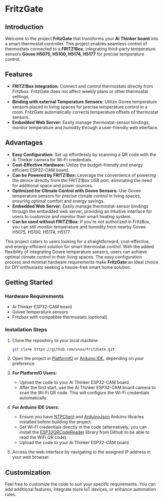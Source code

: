 # FritzGate
## Introduction

Welcome to the project **FritzGate** that transforms your **Ai Thinker board** into a smart thermostat controller. This project enables seamless control of thermostats connected to a **FRITZ!Box**, integrating third-party temperature sensors **Govee H5075, H5100, H5174, H5177** for precise temperature control.

## Features

- **FRITZ!Box integration:** Connect and control thermostats directly from Fritzbox. FritzGate does not affect weekly plans or other thermostat settings.
- **Binding with external Temperature Sensors:** Utilize Govee temperature sensors placed in living spaces for precise temperature control in a room. FritzGate automatically corrects temperature offsets of thermostat sensors.
- **Embedded Web Server:** Easily manage thermostat-sensor bindings, monitor temperature and humidity through a user-friendly web interface.

## Advantages

- **Easy Configuration:** Set up effortlessly by scanning a QR code with the Ai Thinker camera for Wi-Fi credentials.
- **Cost-Effective Hardware:** Utilize the budget-friendly and energy efficient ESP32-CAM board.
- **Can be Powered by FRITZ!Box:** Leverage the convenience of powering the device directly from the FRITZ!Box USB port, eliminating the need for additional space and power sources.
- **Optimized for Climate Control with Govee Sensors:** Use Govee temperature sensors for precise climate control in living spaces, ensuring optimal comfort and energy savings.
- **Embedded Web Server:** Easily manage thermostat-sensor bindings through the embedded web server, providing an intuitive interface for users to customize and monitor their smart heating system.
- **Can be used without FRITZ!Box:** If you're not authorized in FritzBox, you can still monitor temperature and humidity from nearby Govee H5075, H5100, H5174, H5177.

This project caters to users looking for a straightforward, cost-effective, and energy-efficient solution for smart thermostat control. With the added flexibility of integrating Govee temperature sensors, users can achieve optimal climate control in their living spaces. The easy configuration process and minimal hardware requirements make **FritzGate** an ideal choice for DIY enthusiasts seeking a hassle-free smart home solution.

## Getting Started

### Hardware Requirements

- Ai Thinker ESP32-CAM board
- Govee temperature sensors
- Fritzbox with compatible thermostats (optional)

### Installation Steps

1. Clone the repository to your local machine:

    ```bash
    git clone https://github.com/vnau/FritzGate.git
    ```

2. Open the project in [PlatformIO](https://platformio.org/) or [Arduino IDE](https://www.arduino.cc/en/software), depending on your preference.

3. **For PlatformIO Users:**
   - Upload the code to your Ai Thinker ESP32-CAM board.
   - After the first start, use the Ai Thinker ESP32-CAM board camera to scan the Wi-Fi QR code. This will configure the Wi-Fi credentials automatically.

4. **For Arduino IDE Users:**
   - Ensure you have  [NTPClient](https://github.com/arduino-libraries/NTPClient) and [ArduinoJson](https://github.com/bblanchon/ArduinoJson) Arduino libraries installed before building the project.
   - Set Wi-Fi credentials directly in the code (alternatively, you can install the [ESP32QRCodeReader](https://github.com/alvarowolfx/ESP32QRCodeReader) library from Github to be able to read the WiFi QR code).
   - Upload the code to your Ai Thinker ESP32-CAM board.

5. Access the web interface by navigating to the assigned IP address in your web browser.

## Customization

Feel free to customize the code to suit your specific requirements. You can add additional features, integrate more IoT devices, or enhance automation rules.
